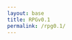 ```yaml
---
layout: base
title: RPGv0.1
permalink: /rpg0.1/
---
```


<canvas id='gameCanvas'></canvas>

<script type="module">
    import GameLevelWater from '{{site.baseurl}}/assets/js/rpgv0.1/GameLevelWater.js';
    import GameControl from '{{site.baseurl}}/assets/js/rpgv0.1/GameControl.js';

    const path = "{{site.baseurl}}";
    const gameLevelWater = new GameLevelWater(path);

    // Start game engine
    GameControl.start(gameLevelWater);
</script>
